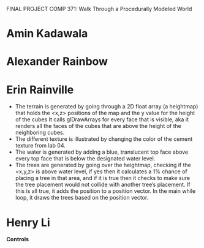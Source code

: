 FINAL PROJECT COMP 371: Walk Through a Procedurally Modeled World
# Amin Kadawala
# Alexander Rainbow
# Erin Rainville 
* The terrain is generated by going through a 2D float array (a heightmap) that holds the <x,z> positions of the map and the y value for the height of the cubes It calls glDrawArrays for every face that is visible, aka it renders all the faces of the cubes that are above the height of the neighboring cubes.
* The different texture is illustrated by changing the color of the cement texture from lab 04.
* The water is generated by adding a blue, translucent top face above every top face that is below the designated water level.
* The trees are generated by going over the heightmap, checking if the <x,y,z> is above water level, if yes then it calculates a 1% chance of placing a tree in that area, and if it is true then it checks to make sure the tree placement would not collide with another tree’s placement. If this is all true, it adds the position to a position vector. In the main while loop, it draws the trees based on the position vector.

# Henry Li

**Controls**

